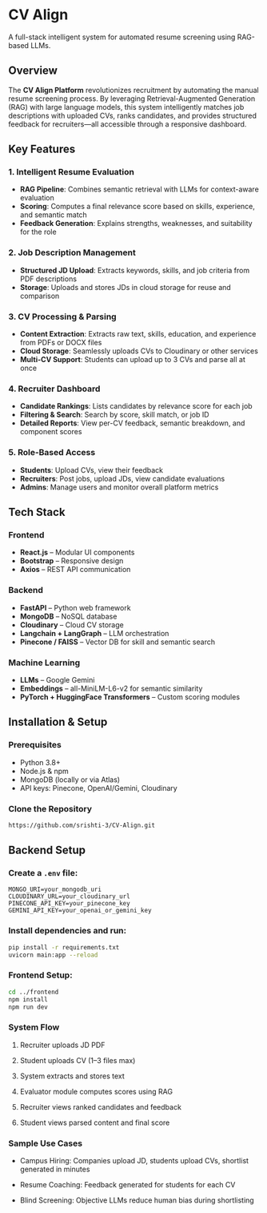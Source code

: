 # CV Align  
A full-stack intelligent system for automated resume screening using RAG-based LLMs.

## Overview  
The **CV Align Platform** revolutionizes recruitment by automating the manual resume screening process. By leveraging Retrieval-Augmented Generation (RAG) with large language models, this system intelligently matches job descriptions with uploaded CVs, ranks candidates, and provides structured feedback for recruiters—all accessible through a responsive dashboard.

## Key Features

### 1. Intelligent Resume Evaluation
- **RAG Pipeline**: Combines semantic retrieval with LLMs for context-aware evaluation  
- **Scoring**: Computes a final relevance score based on skills, experience, and semantic match  
- **Feedback Generation**: Explains strengths, weaknesses, and suitability for the role  

### 2. Job Description Management
- **Structured JD Upload**: Extracts keywords, skills, and job criteria from PDF descriptions  
- **Storage**: Uploads and stores JDs in cloud storage for reuse and comparison  

### 3. CV Processing & Parsing
- **Content Extraction**: Extracts raw text, skills, education, and experience from PDFs or DOCX files  
- **Cloud Storage**: Seamlessly uploads CVs to Cloudinary or other services  
- **Multi-CV Support**: Students can upload up to 3 CVs and parse all at once  

### 4. Recruiter Dashboard
- **Candidate Rankings**: Lists candidates by relevance score for each job  
- **Filtering & Search**: Search by score, skill match, or job ID  
- **Detailed Reports**: View per-CV feedback, semantic breakdown, and component scores  

### 5. Role-Based Access
- **Students**: Upload CVs, view their feedback  
- **Recruiters**: Post jobs, upload JDs, view candidate evaluations  
- **Admins**: Manage users and monitor overall platform metrics  

## Tech Stack

### Frontend
- **React.js** – Modular UI components  
- **Bootstrap** – Responsive design  
- **Axios** – REST API communication  

### Backend
- **FastAPI** – Python web framework  
- **MongoDB** – NoSQL database  
- **Cloudinary** – Cloud CV storage  
- **Langchain + LangGraph** – LLM orchestration  
- **Pinecone / FAISS** – Vector DB for skill and semantic search  

### Machine Learning
- **LLMs** – Google Gemini  
- **Embeddings** – all-MiniLM-L6-v2 for semantic similarity  
- **PyTorch + HuggingFace Transformers** – Custom scoring modules  

## Installation & Setup

### Prerequisites
- Python 3.8+  
- Node.js & npm  
- MongoDB (locally or via Atlas)  
- API keys: Pinecone, OpenAI/Gemini, Cloudinary  

### Clone the Repository
```bash
https://github.com/srishti-3/CV-Align.git
```
## Backend Setup

### Create a `.env` file:
```env
MONGO_URI=your_mongodb_uri  
CLOUDINARY_URL=your_cloudinary_url  
PINECONE_API_KEY=your_pinecone_key  
GEMINI_API_KEY=your_openai_or_gemini_key  
```

### Install dependencies and run:
```bash
pip install -r requirements.txt
uvicorn main:app --reload
```

### Frontend Setup:
```bash
cd ../frontend
npm install
npm run dev
```

### System Flow
1. Recruiter uploads JD PDF

2. Student uploads CV (1–3 files max)

3. System extracts and stores text

4. Evaluator module computes scores using RAG

5. Recruiter views ranked candidates and feedback

6. Student views parsed content and final score

### Sample Use Cases
- Campus Hiring: Companies upload JD, students upload CVs, shortlist generated in minutes

- Resume Coaching: Feedback generated for students for each CV

- Blind Screening: Objective LLMs reduce human bias during shortlisting
